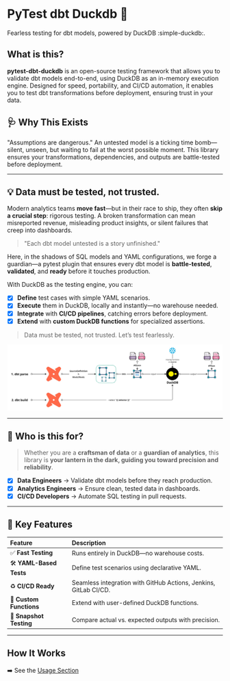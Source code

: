 # PyTest dbt Duckdb 🦆

Fearless testing for dbt models, powered by DuckDB :simple-duckdb:.

## What is this?
**pytest-dbt-duckdb** is an open-source testing framework that allows you to validate dbt models end-to-end, using DuckDB as
an in-memory execution engine. Designed for speed, portability, and CI/CD automation, it enables you to test dbt
transformations before deployment, ensuring trust in your data.

## 🩺 Why This Exists

"Assumptions are dangerous."
An untested model is a ticking time bomb—silent, unseen, but waiting to fail at the worst possible moment.
This library ensures your transformations, dependencies, and outputs are battle-tested before deployment.

---

## 💡 Data must be tested, not trusted.

Modern analytics teams **move fast**—but in their race to ship, they often **skip a crucial step**: rigorous testing.
A broken transformation can mean misreported revenue, misleading product insights, or silent failures that creep into dashboards.

> "Each dbt model untested is a story unfinished."

Here, in the shadows of SQL models and YAML configurations, we forge a guardian—a pytest plugin
that ensures every dbt model is **battle-tested**, **validated**, and **ready** before it touches production.

With DuckDB as the testing engine, you can:

- [x] **Define** test cases with simple YAML scenarios.
- [x] **Execute** them in DuckDB, locally and instantly—no warehouse needed.
- [x] **Integrate** with **CI/CD pipelines**, catching errors before deployment.
- [x] **Extend** with **custom DuckDB functions** for specialized assertions.

> Data must be tested, not trusted. Let’s test fearlessly.

![Image title](docs/images/dbt-flow.jpg)

---

## 🚀 Who is this for?


> Whether you are a **craftsman of data** or a **guardian of analytics**, this library is **your lantern in the dark,
guiding you toward precision and reliability**.

- [x] **Data Engineers** → Validate dbt models before they reach production.
- [x] **Analytics Engineers** → Ensure clean, tested data in dashboards.
- [x] **CI/CD Developers** → Automate SQL testing in pull requests.

---

## 🎯 Key Features

| Feature                  | Description                                                      |
|:-------------------------|:-----------------------------------------------------------------|
| ✅ **Fast Testing**       | Runs entirely in DuckDB—no warehouse costs.                      |
| 🛠️ **YAML-Based Tests** | Define test scenarios using declarative YAML.                    |
| ♻️ **CI/CD Ready**       | Seamless integration with GitHub Actions, Jenkins, GitLab CI/CD. |
| 🔌 **Custom Functions**  | Extend with user-defined DuckDB functions.                       |
| 🧪 **Snapshot Testing**  | Compare actual vs. expected outputs with precision.              |

---

## How It Works

➡️ See the [Usage Section](https://afranzi.github.io/pytest-dbt-duckdb/usage/)
